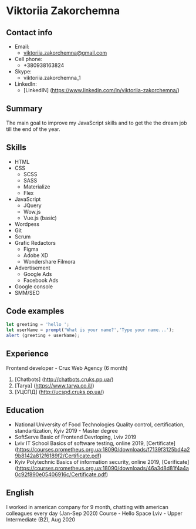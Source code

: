 # Viktoriia Zakorchemna #

## Contact info ##
- Email:
  - viktoriia.zakorchemna@gmail.com
- Cell phone:
  - +380938163824
- Skype:
  - viktoriia.zakorchemna_1
- LinkedIn:
  - [LinkedIN] (https://www.linkedin.com/in/viktoriia-zakorchemna/)


## Summary ##

The main goal to improve my JavaScript skills and to get the the dream job till the end of the year.


## Skills ##

* HTML
* CSS
  * SCSS
  * SASS
  * Materialize
  * Flex
* JavaScript
  * JQuery
  * Wow.js
  * Vue.js (basic)
* Wordpess
* Git
* Scrum
* Grafic Redactors
  * Figma
  * Adobe XD
  * Wondershare Filmora
* Advertisement
  * Google Ads
  * Facebook Ads
* Google console
* SMM/SEO

## Code examples ##
```javascript
let greeting = 'hello ';
let userName = prompt('What is your name?','Type your name...');
alert (greeting + userName);
```

## Experience ## 
Frontend developer - Crux Web Agency (6 month)
1. [Chatbots] (http://chatbots.cruks.pp.ua/)
2. [Tarya] (https://www.tarya.co.il/)
3. [УЦСПД] (http://ucspd.cruks.pp.ua/)

## Education ## 
 
* National University of Food Technologies 
  Quality control, certification, standartization, Kyiv 2019 - Master degree
* SoftServe 
  Basic of Frontend Devrloping, Lviv 2019
* Lviv IT School
  Basics of software testing, online 2019,
  [Certificate] (https://courses.prometheus.org.ua:18090/downloads/f7139f3125bd4a29b8142a812f6189f2/Certificate.pdf)
* Kyiv Polytechnic
  Basics of information security, online 2019,
  [Cerificate] (https://courses.prometheus.org.ua:18090/downloads/46a3d8d81f4a4a0c92f890e05406916c/Certificate.pdf)

## English ## 

I worked in american company for 9 month, chatting with american colleagues every day (Jan-Sep 2020)
Course - Hello Space Lviv - Upper Intermediate (B2), Aug 2020
